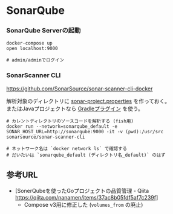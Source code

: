 # SonarQube

### SonarQube Serverの起動

```shell
docker-compose up
open localhost:9000

# admin/adminでログイン
```

### SonarScanner CLI

https://github.com/SonarSource/sonar-scanner-cli-docker

解析対象のディレクトリに [sonar-project.properties](https://docs.sonarqube.org/latest/analysis/scan/sonarscanner/#header-2) を作っておく。  
またはJavaプロジェクトなら [Gradleプラグイン](https://docs.sonarqube.org/latest/analysis/scan/sonarscanner-for-gradle/) を使う。

```shell
# カレントディレクトリのソースコードを解析する (fish用)
docker run --network=sonarqube_default -e SONAR_HOST_URL=http://sonarqube:9000 -it -v (pwd):/usr/src sonarsource/sonar-scanner-cli

# ネットワーク名は `docker network ls` で確認する
# だいたいは `sonarqube_default (ディレクトリ名_default)` のはず
```

## 参考URL
- [SonerQubeを使ったGoプロジェクトの品質管理 - Qiita https://qiita.com/nanamen/items/37ac8b05fdf5af7c239f]
  - Compose v3用に修正した (`volumes_from` の廃止)
